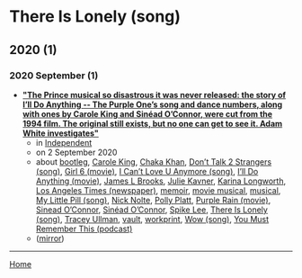 # There Is Lonely (song)

## 2020 (1)

### 2020 September (1)

 - [**"The Prince musical so disastrous it was never released: the story of I’ll Do Anything -- The Purple One’s song and dance numbers, along with ones by Carole King and Sinéad O’Connor, were cut from the 1994 film. The original still exists, but no one can get to see it. Adam White investigates"**](https://www.independent.co.uk/arts-entertainment/films/features/ill-do-anything-musical-cut-watch-james-l-brooks-prince-nick-nolte-polly-platt-a9700661.html)
    - in [Independent](../../../publications/f-j/independent/index.md)
    - on 2 September 2020
    - about [bootleg](../../../topics/bootleg/index.md), [Carole King](../../../topics/carole-king/index.md), [Chaka Khan](../../../topics/chaka-khan/index.md), [Don’t Talk 2 Strangers (song)](../../../topics/song/don-t-talk-2-strangers/index.md), [Girl 6 (movie)](../../../topics/movie/girl-6/index.md), [I Can’t Love U Anymore (song)](../../../topics/song/i-can-t-love-u-anymore/index.md), [I’ll Do Anything (movie)](../../../topics/movie/i-ll-do-anything/index.md), [James L Brooks](../../../topics/james-l-brooks/index.md), [Julie Kavner](../../../topics/julie-kavner/index.md), [Karina Longworth](../../../topics/karina-longworth/index.md), [Los Angeles Times (newspaper)](../../../topics/newspaper/los-angeles-times/index.md), [memoir](../../../topics/memoir/index.md), [movie musical](../../../topics/movie-musical/index.md), [musical](../../../topics/musical/index.md), [My Little Pill (song)](../../../topics/song/my-little-pill/index.md), [Nick Nolte](../../../topics/nick-nolte/index.md), [Polly Platt](../../../topics/polly-platt/index.md), [Purple Rain (movie)](../../../topics/movie/purple-rain/index.md), [Sinead O’Connor](../../../topics/sinead-o-connor/index.md), [Sinéad O’Connor](../../../topics/sin-ad-o-connor/index.md), [Spike Lee](../../../topics/spike-lee/index.md), [There Is Lonely (song)](../../../topics/song/there-is-lonely/index.md), [Tracey Ullman](../../../topics/tracey-ullman/index.md), [vault](../../../topics/vault/index.md), [workprint](../../../topics/workprint/index.md), [Wow (song)](../../../topics/song/wow/index.md), [You Must Remember This (podcast)](../../../topics/podcast/you-must-remember-this/index.md)
    - ([mirror](https://web.archive.org/web/*/https://www.independent.co.uk/arts-entertainment/films/features/ill-do-anything-musical-cut-watch-james-l-brooks-prince-nick-nolte-polly-platt-a9700661.html))

----

[Home](../index.md)
